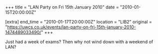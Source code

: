 +++
title = "LAN Party on Fri 15th January 2010"
date = "2010-01-15T20:00:00Z"

[extra]
end_time = "2010-01-17T20:00:00Z"
location = "LIB2"
original = "https://uwcs.co.uk/events/lan-party-on-fri-15th-january-2010-1474489033490/"
+++

Just had a week of exams? Then why not wind down with a weekend of LAN?

